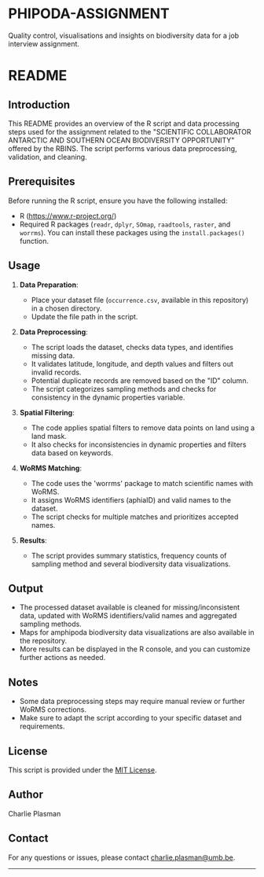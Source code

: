 # PHIPODA-ASSIGNMENT
Quality control, visualisations and insights on biodiversity data for a job interview assignment.

# README

## Introduction

This README provides an overview of the R script and data processing steps used for the assignment related to the "SCIENTIFIC COLLABORATOR ANTARCTIC AND SOUTHERN OCEAN BIODIVERSITY OPPORTUNITY" offered by the RBINS. The script performs various data preprocessing, validation, and cleaning.

## Prerequisites

Before running the R script, ensure you have the following installed:

- R (https://www.r-project.org/)
- Required R packages (`readr`, `dplyr`, `SOmap`, `raadtools`, `raster`, and `worrms`). You can install these packages using the `install.packages()` function.

## Usage

1. **Data Preparation**: 

   - Place your dataset file (`occurrence.csv`, available in this repository) in a chosen directory.
   - Update the file path in the script.

2. **Data Preprocessing**:

   - The script loads the dataset, checks data types, and identifies missing data.
   - It validates latitude, longitude, and depth values and filters out invalid records.
   - Potential duplicate records are removed based on the "ID" column.
   - The script categorizes sampling methods and checks for consistency in the dynamic properties variable.

3. **Spatial Filtering**:

   - The code applies spatial filters to remove data points on land using a land mask.
   - It also checks for inconsistencies in dynamic properties and filters data based on keywords.
    
4. **WoRMS Matching**:

   - The code uses the 'worrms' package to match scientific names with WoRMS.
   - It assigns WoRMS identifiers (aphiaID) and valid names to the dataset.
   - The script checks for multiple matches and prioritizes accepted names.

5. **Results**:

   - The script provides summary statistics, frequency counts of sampling method and several biodiversity data visualizations.

## Output

- The processed dataset available is cleaned for missing/inconsistent data, updated with WoRMS identifiers/valid names and aggregated sampling methods.
- Maps for amphipoda biodiversity data visualizations are also available in the repository.
- More results can be displayed in the R console, and you can customize further actions as needed.
  

## Notes

- Some data preprocessing steps may require manual review or further WoRMS corrections.
- Make sure to adapt the script according to your specific dataset and requirements.

## License

This script is provided under the [MIT License](LICENSE).

## Author

Charlie Plasman

## Contact

For any questions or issues, please contact charlie.plasman@umb.be.

---
